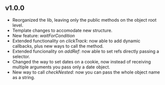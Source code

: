 ## v1.0.0

- Reorganized the lib, leaving only the public methods on the object root level.
- Template changes to accomodate new structure.
- New feature: *waitForCondition*
- Extended functionality on *clickTrack*: now able to add dynamic callbacks, plus new ways to call the method.
- Extended funcionality on *addRef*: now able to set refs directly passing a selector.
- Changed the way to set dates on a cookie, now instead of receiving multiple arguments you pass only a date object.
- New way to call *checkNested*: now you can pass the whole object name as a string.